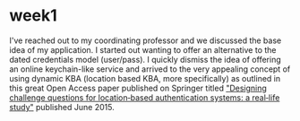 **week1**
=======

I've reached out to my coordinating professor and we discussed the base idea of my application.
I started out wanting to offer an alternative to the dated credentials model (user/pass). I quickly dismiss the idea of offering an online keychain-like service and arrived to the very appealing concept of using dynamic KBA (location based KBA, more specifically) as outlined in this great Open Access paper published on Springer titled ["Designing challenge questions for location‐based authentication systems: a real‐life study"](http://link.springer.com/article/10.1186%2Fs13673-015-0032-3 "Link to published article") published June 2015.